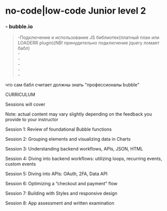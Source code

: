 # no-code|low-code Junior level 2

### - bubble.io
> -Подключение и использование JS библиотек(платный план или LOADERR plugin)(NB! принудительно подключение jquery ломает бабл)<br>
> -<br>
> -<br>
> -<br>
> -<br>
> -<br>

что сам бабл считает должны знать "профессионалы bubble"

CURRICULUM 

Sessions will cover

Note: actual content may vary slightly depending on the feedback you provide to your instructor

Session 1: Review of foundational Bubble functions

Session 2: Grouping elements and visualizing data in Charts

Session 3: Understanding backend workflows, APIs, JSON, HTML

Session 4: Diving into backend workflows: utilizing loops, recurring events, custom events

Session 5: Diving into APIs: OAuth, 2FA, Data API

Session 6: Optimizing a “checkout and payment” flow 

Session 7: Building with Styles and responsive design

Session 8: App assessment and written examination
